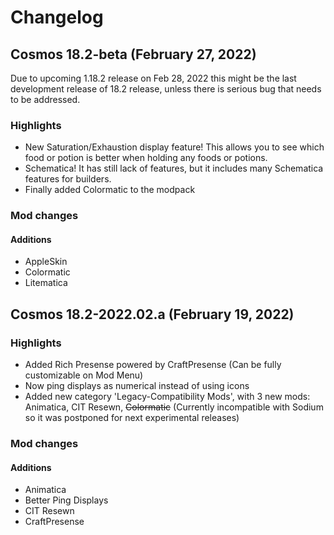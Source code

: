 # Changelog
## Cosmos 18.2-beta (February 27, 2022)
Due to upcoming 1.18.2 release on Feb 28, 2022 this might be the last development release of 18.2 release, unless there is serious bug that needs to be addressed.

### Highlights
* New Saturation/Exhaustion display feature! This allows you to see which food or potion is better when holding any foods or potions.
* Schematica! It has still lack of features, but it includes many Schematica features for builders.
* Finally added Colormatic to the modpack

### Mod changes
#### Additions
* AppleSkin
* Colormatic
* Litematica

## Cosmos 18.2-2022.02.a (February 19, 2022)
### Highlights
* Added Rich Presense powered by CraftPresense (Can be fully customizable on Mod Menu)
* Now ping displays as numerical instead of using icons
* Added new category 'Legacy-Compatibility Mods', with 3 new mods: Animatica, CIT Resewn, ~~Colormatic~~ (Currently incompatible with Sodium so it was postponed for next experimental releases)

### Mod changes
#### Additions
* Animatica
* Better Ping Displays
* CIT Resewn
* CraftPresense

